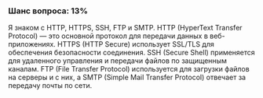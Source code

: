 ### Шанс вопроса: 13%

Я знаком с HTTP, HTTPS, SSH, FTP и SMTP. HTTP (HyperText Transfer Protocol) — это основной протокол для передачи данных в веб-приложениях. HTTPS (HTTP Secure) использует SSL/TLS для обеспечения безопасности соединения. SSH (Secure Shell) применяется для удаленного управления и передачи файлов по защищенным каналам. FTP (File Transfer Protocol) используется для загрузки файлов на серверы и с них, а SMTP (Simple Mail Transfer Protocol) отвечает за передачу почты по сети.